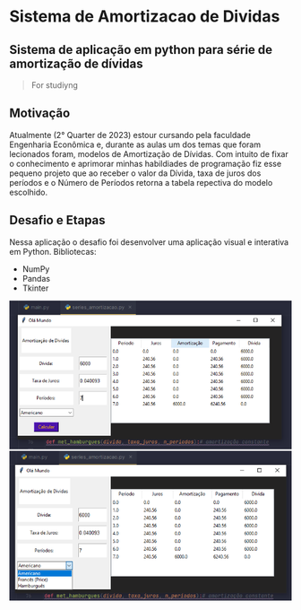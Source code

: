 # Sistema de Amortizacao de Dividas
## Sistema de aplicação em python para série de amortização de dívidas
> For studiyng
## Motivação
Atualmente (2° Quarter de 2023) estour cursando pela faculdade Engenharia Econômica e, durante as aulas um dos temas que foram lecionados foram, 
modelos de Amortização de Dívidas. Com intuito de fixar o conhecimento e aprimorar minhas habildiades de programação fiz esse pequeno projeto 
que ao receber o valor da Dívida, taxa de juros dos períodos e o Número de Períodos retorna a tabela repectiva do modelo escolhido.

## Desafio e Etapas
Nessa aplicação o desafio foi desenvolver uma aplicação visual e interativa em Python.
Bibliotecas: 
- NumPy
- Pandas
- Tkinter

![Alt Text](library/prints/print_layout.png)
![Alt Text](library/prints/print_metodos.png)

